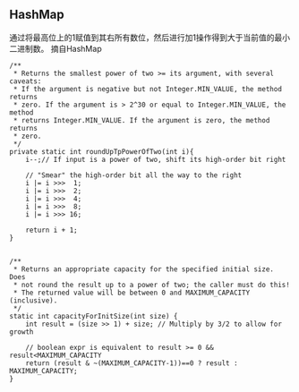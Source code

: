 ## HashMap ##
通过将最高位上的1赋值到其右所有数位，然后进行加1操作得到大于当前值的最小二进制数。
摘自HashMap

    /**
     * Returns the smallest power of two >= its argument, with several caveats:
     * If the argument is negative but not Integer.MIN_VALUE, the method returns
     * zero. If the argument is > 2^30 or equal to Integer.MIN_VALUE, the method
     * returns Integer.MIN_VALUE. If the argument is zero, the method returns
     * zero.
     */
    private static int roundUpTpPowerOfTwo(int i){
        i--;// If input is a power of two, shift its high-order bit right

        // "Smear" the high-order bit all the way to the right
        i |= i >>>  1;
        i |= i >>>  2;
        i |= i >>>  4;
        i |= i >>>  8;
        i |= i >>> 16;

        return i + 1;
    }


    /**
     * Returns an appropriate capacity for the specified initial size. Does
     * not round the result up to a power of two; the caller must do this!
     * The returned value will be between 0 and MAXIMUM_CAPACITY (inclusive).
     */
    static int capacityForInitSize(int size) {
        int result = (size >> 1) + size; // Multiply by 3/2 to allow for growth

        // boolean expr is equivalent to result >= 0 && result<MAXIMUM_CAPACITY
        return (result & ~(MAXIMUM_CAPACITY-1))==0 ? result : MAXIMUM_CAPACITY;
    }